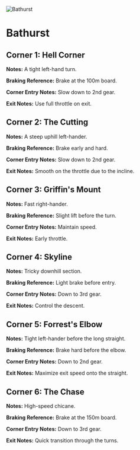 ![Bathurst](../track_maps/Bathurst.png)

# Bathurst


## Corner 1: Hell Corner
**Notes:** A tight left-hand turn.

**Braking Reference:** Brake at the 100m board.

**Corner Entry Notes:** Slow down to 2nd gear.

**Exit Notes:** Use full throttle on exit.


## Corner 2: The Cutting
**Notes:** A steep uphill left-hander.

**Braking Reference:** Brake early and hard.

**Corner Entry Notes:** Slow down to 2nd gear.

**Exit Notes:** Smooth on the throttle due to the incline.


## Corner 3: Griffin's Mount
**Notes:** Fast right-hander.

**Braking Reference:** Slight lift before the turn.

**Corner Entry Notes:** Maintain speed.

**Exit Notes:** Early throttle.


## Corner 4: Skyline
**Notes:** Tricky downhill section.

**Braking Reference:** Light brake before entry.

**Corner Entry Notes:** Down to 3rd gear.

**Exit Notes:** Control the descent.


## Corner 5: Forrest's Elbow
**Notes:** Tight left-hander before the long straight.

**Braking Reference:** Brake hard before the elbow.

**Corner Entry Notes:** Down to 2nd gear.

**Exit Notes:** Maximize exit speed onto the straight.


## Corner 6: The Chase
**Notes:** High-speed chicane.

**Braking Reference:** Brake at the 150m board.

**Corner Entry Notes:** Down to 3rd gear.

**Exit Notes:** Quick transition through the turns.

